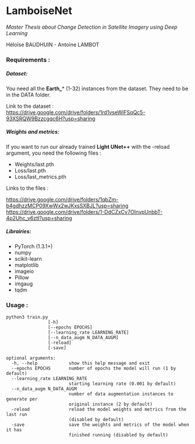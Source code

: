 # LamboiseNet

*Master Thesis about Change Detection in Satellite Imagery using Deep Learning*

Héloïse BAUDHUIN - Antoine LAMBOT

### Requirements :

##### Dataset:
You need all the **Earth_*** (1-32) instances from the dataset.
They need to be in the DATA folder.

Link to the dataset : https://drive.google.com/drive/folders/1rd1vseWiFSqQc5-93XSRQW9Bzzcgqc6H?usp=sharing 

##### Weights and metrics:
If you want to run our already trained **Light UNet++** with the -reload argument, you need the following files :
- Weights/last.pth
- Loss/last.pth
- Loss/last_metrics.pth

Links to the files :

https://drive.google.com/drive/folders/1qbZm-b4gdhzzMCP09XwWx2wJKxsSXBJL?usp=sharing
https://drive.google.com/drive/folders/1-DdCZxCv7OInvpUnbbT-4p2Uhc_v6ztI?usp=sharing

##### Librairies:
- PyTorch (1.3.1+)
- numpy
- scikit-learn
- matplotlib
- imageio
- Pillow
- imgaug
- tqdm

### Usage :
```
python3 train.py 
                [-h]
                [--epochs EPOCHS] 
                [--learning_rate LEARNING_RATE]
                [--n_data_augm N_DATA_AUGM] 
                [-reload] 
                [-save]
                
optional arguments:
  -h, --help            show this help message and exit
  --epochs EPOCHS       number of epochs the model will run (1 by default)
  --learning_rate LEARNING_RATE
                        starting learning rate (0.001 by default)
  --n_data_augm N_DATA_AUGM
                        number of data augmentation instances to generate per
                        original instance (2 by default)
  -reload               reload the model weights and metrics from the last run
                        (disabled by default)
  -save                 save the weights and metrics of the model when it has
                        finished running (disabled by default)
```

